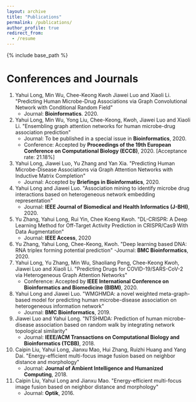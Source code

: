 ```yaml
---
layout: archive
title: "Publications"
permalink: /publications/
author_profile: true
redirect_from:
  - /resume
---
```


{% include base_path %}

Conferences and Journals
======
1. Yahui Long, Min Wu, Chee-Keong Kwoh Jiawei Luo and Xiaoli Li. "Predicting Human Microbe-Drug Associations via Graph Convolutional Network with Conditional Random Field"
   - Journal: **Bioinformatics**. 2020.
2. Yahui Long, Min Wu, Yong Liu, Chee-Keong, Kwoh, Jiawei Luo and Xiaoli Li. "Ensembling graph attention networks for human microbe-drug association prediction"
   - Journal: To be published in a special issue in **Bioinformatics**, 2020.
   - Conference: Accepted by **Proceedings of the 19th European Conference on Computational Biology (ECCB)**, 2020. [Acceptance rate: 21.18%]
3. Yahui Long, Jiawei Luo, Yu Zhang and Yan Xia. "Predicting Human Microbe-Disease Associations via Graph Attention Networks with Inductive Matrix Completion"
   - Journal: Accepted by **Briefings in Bioinformatics**, 2020.
4. Yahui Long and Jiawei Luo. "Association mining to identify microbe drug interactions based on heterogeneous network embedding representation" 
   - Journal: **IEEE Journal of Biomedical and Health Informatics (J-BHI)**, 2020.
5. Yu Zhang, Yahui Long, Rui Yin, Chee Koeng Kwoh. "DL-CRISPR: A Deep Learning Method for Off-Target Activity Prediction in CRISPR/Cas9 With Data Augmentation"
   - Journal: **IEEE Access**, 2020
6. Yu Zhang, Yahui Long, Chee-Keong, Kwoh. "Deep learning based DNA: RNA triplex forming potential prediction"
   -Journal: **BMC Bioinformatics**, 2020. 
7. Yahui Long, Yu Zhang, Min Wu, Shaoliang Peng, Chee-Keong Kwoh, Jiawei Luo and Xiaoli Li. "Predicting Drugs for COVID-19/SARS-CoV-2 via Heterogeneous Graph Attention Networks"
   - Conference: Accepted by **IEEE International Conference on Bioinformatics and Biomedicine (BIBM)**, 2020.
8. Yahui Long and Jiawei Luo. "WMGHMDA: a novel weighted meta-graph-based model for predicting human microbe-disease association on heterogeneous information network"   
   - Journal: **BMC Bioinformatics**, 2019.
9. Jiawei Luo and Yahui Long. "NTSHMDA: Prediction of human microbe-disease association based on random walk by integrating network topological similarity"
   - Journal: **IEEE/ACM Transactions on Computational Biology and Bioinformatics (TCBB)**, 2018.
10. Caipin Liu, Yahui Long, Jianxu Mao, Hui Zhang, Ruizhi Huang and Yang Dai. "Energy-efficient multi-focus image fusion based on neighbor distance and morphology"
    - Journal: **Journal of Ambient Intelligence and Humanized Computing**, 2018.
11. Caipin Liu, Yahui Long and Jianxu Mao. "Energy-efficient multi-focus image fusion based on neighbor distance and morphology"
    - Journal: **Optik**, 2016.   

  
  

 









